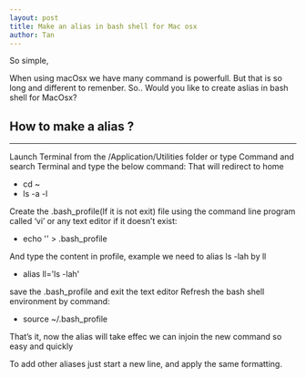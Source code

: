 ```yaml
---
layout: post
title: Make an alias in bash shell for Mac osx
author: Tan
---
```

So simple, 

When using macOsx we have many command is powerfull. But that is so long and different to remenber. So.. Would you like to create aslias in bash shell for MacOsx? 

## How to make a alias ? 
-----
Launch Terminal from the /Application/Utilities folder or type Command and search Terminal and type the below command:
That will redirect to home 

- cd ~ 
- ls -a -l 

Create the .bash_profile(If it is not exit) file using the command line program called ‘vi’ or any text editor if it doesn’t exist:

- echo '' > .bash_profile

And type the content in profile, example we need to alias ls -lah by ll

 - alias ll='ls -lah'

save the .bash_profile and exit the text editor
Refresh the bash shell environment by command:

- source ~/.bash_profile

That’s it, now the alias will take effec we can injoin the new command so easy and quickly

To add other aliases just start a new line,  and apply the same formatting.


